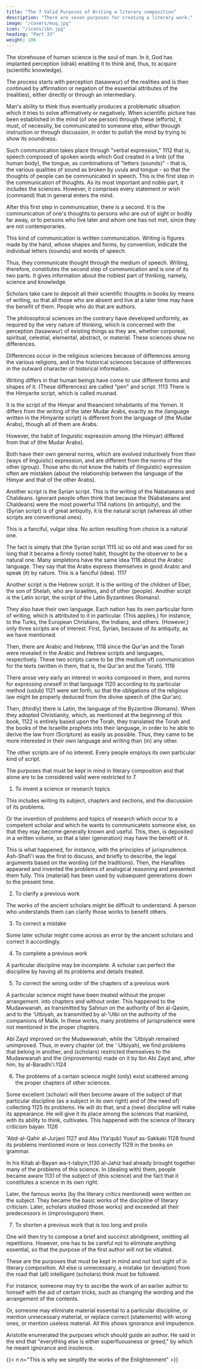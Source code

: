 ```yaml
---
title: "The 7 Valid Purposes of Writing a literary composition"
description: "There are seven purposes for creating a literary work."
image: "/covers/muq.jpg"
icon: "/icons/ibn.jpg"
heading: "Part 33"
weight: 106
---
```




The storehouse of human science is the soul of man. In it, God has implanted perception (idrak) enabling it to think and, thus, to acquire (scientific knowledge). 

The process starts with perception (tasawwur) of the realities and is then continued by affirmation or negation of the essential attributes of the (realities), either directly or through an intermediary.

Man's ability to think thus eventually produces a problematic situation which it tries to solve affirmatively or negatively. When scientific picture has been established in the mind (of one person) through these (efforts), it must, of necessity, be communicated to someone else, either through instruction or through discussion, in order to polish the mind by trying to show its soundness.

Such communication takes place through "verbal expression," 1112 that is, speech composed of spoken words which God created in a limb (of the human body), the tongue, as combinations of "letters (sounds)" - that is, the various qualities of sound as broken by uvula and tongue - so that the thoughts of people can be communicated in speech. This is the first step in the communication of thoughts. As its most important and noble part, it includes the sciences. However, it comprises every statement or wish (command) that in general enters the mind.

After this first step in communication, there is a second. It is the communication of one's thoughts to persons who are out of sight or bodily far away, or to persons who live later and whom one has not met, since they are not contemporaries.

This kind of communication is written communication. Writing is figures made by the hand, whose shapes and forms, by convention, indicate the individual letters (sounds) and words of speech.

Thus, they communicate thought through the medium of speech. Writing, therefore, constitutes the second step of communication and is one of its two parts. It gives information about the noblest part of thinking, namely, science and knowledge. 

Scholars take care to deposit all their scientific thoughts in books by means of writing, so that all those who are absent and live at a later time may have the benefit of them. People who do that are authors. 

<!-- Everywhere in the world, written works are numerous. They are handed down among all races
and in all ages. They differ as the result of differences in religious laws and
organizations and in the information available about nations and dynasties.  -->

The philosophical sciences on the contrary <!--  do not show such differences. They --> have developed uniformly, as required by the very nature of thinking, which is concerned with the perception (tasawwur) of existing things as they are, whether corporeal, spiritual, celestial, elemental, abstract, or material. These sciences show no differences. 

Differences occur in the religious sciences because of differences among the various religions, and in the historical sciences because of differences in the outward character of historical information.

Writing differs in that human beings have come to use different forms and shapes of it. (These differences) are called "pen" and script. 1113 There is the Himyarite script, which is called musnad. 

It is the script of the Himyar and theancient inhabitants of the Yemen. It differs from the writing of the later Mudar Arabs, exactly as the (language written in the Himyarite script) is different from the language of (the Mudar Arabs), though all of them are Arabs. 

However, the habit of linguistic expression among (the Himyar) differed from that of (the Mudar Arabs).

Both have their own general norms, which are evolved inductively from their (ways of linguistic) expression, and are different from the norms of the other (group). Those who do not know the habits of (linguistic) expression often are mistaken (about the relationship between the language of the Himyar and that of the other Arabs).

Another script is the Syrian script. This is the writing of the Nabataeans and Chaldeans. Ignorant people often think that because the (Nabataeans and Chaldeans) were the most powerful 1114 nations (in antiquity), and the (Syrian script) is of great antiquity, it is the natural script (whereas all other scripts are conventional ones). 

This is a fanciful, vulgar idea. No action resulting from choice is a natural one. 

The fact is simply that (the Syrian script 1115 is) so old and was used for so long that it became a firmly rooted habit, thought by the observer to be a natural one. Many simpletons have the same idea 1116 about the Arabic language. They say that the Arabs express themselves in good Arabic and speak (it) by nature. This is a fanciful (idea). 1117

Another script is the Hebrew script. It is the writing of the children of Eber, the son of Shelah, who are Israelites, and of other (people).
Another script is the Latin script, the script of the Latin Byzantines (Romans). 

They also have their own language. Each nation has its own particular form of writing, which is attributed to it in particular. (This applies,) for instance, to the Turks, the European Christians, the Indians, and others. (However,) only three scripts are of interest. First, Syrian, because of its antiquity, as we have mentioned. 

Then, there are Arabic and Hebrew, 1118 since the Qur'an and the Torah were revealed in the Arabic and Hebrew scripts and languages, respectively. These two scripts came to be (the medium of) communication for the texts (written in them, that is, the Qur'an and the Torah). 1119 

There arose very early an interest in works composed in them, and norms for expressing oneself in that language 1120 according to its particular method (uslub) 1121 were set forth, so that the obligations of the religious law might be properly deduced from the divine speech of (the Qur'an).

Then, (thirdly) there is Latin, the language of the Byzantine (Romans). When they adopted Christianity, which, as mentioned at the beginning of this book, 1122 is entirely based upon the Torah, they translated the Torah and the books of the Israelite prophets into their language, in order to he able to derive the law from (Scripture) as easily as possible. Thus, they came to be more interested in their own language and writing than (in) any other.

The other scripts are of no interest. Every people employs its own particular kind of script.

The purposes that must be kept in mind in literary composition and that alone are to be considered valid were restricted to 7. <!-- 1123 -->


1. To invent a science or research topics

This includes writing its subject, chapters and sections, and the discussion of its problems. 

Or the invention of problems and topics of research which occur to a competent scholar and which he wants to communicateto someone else, so that they may become generally known and useful. This, then, is deposited in a written volume, so that a later (generation) may have the benefit of it.

This is what happened, for instance, with the principles of jurisprudence. Ash-Shafi'i was the first to discuss, and briefly to describe, the legal arguments based on the wording (of the traditions). Then, the Hanafites appeared and invented the problems of analogical reasoning and presented them fully. This (material) has been used by subsequent generations down to the present time.

2. To clarify a previous work

The works of the ancient scholars might be difficult to understand. A person who understands them can clarify those works to benefit others.  

<!-- God may open understanding of them to him. He will then wish to communicate his (knowledge) to someone else who may perhaps have difficulties with (the same problems), so that all those who are worthy may have the benefit of (his knowledge). This is the interpretational approach to books on the
intellectual and traditional (sciences). It is a noble chapter. -->

3. To correct a mistake

Some later scholar might come across an error by the ancient scholars and correct it accordingly. 

<!--  of renowned merit and famous authority as teachers. He may
have clear proof for it, admitting of no doubt. He will then wish to communicate this
(discovery) to those after him, since it is impossible to eradicate a mistake (in the
work in question) in view of its wide dissemination in space and time, the fame of
(its) author, and the reliance people place in his learning. Therefore, he deposits this
(discovery of the mistake) in writing, so that (future) students may learn the
explanation of it. -->

4. To complete a previous work

A particular discipline may be incomplete. A <!-- , certain problems or details indicated by the division of the subject of the discipline requiring treatment. The -->
scholar can <!--  who becomes aware of the fact will want to supply these lacking problems,
in order to  -->perfect the discipline by having all its problems and details treated.<!--  and leaving no room for deficiency in it. -->

5. To correct the wrong order of the chapters of a previous work

A particular science might have been treated without the proper arrangement.  into chapters and without order.  <!-- The (scholar) who becomes aware of that (situation) will arrange and improve on the problems and put every problem in the chapter where it belongs. -->  This happened to the Mudawwanah, as transmitted by Sahnun on the authority of Ibn al-Qasim, and to the 'Utbiyah, as transmitted by al-'Utbi on the authority of the companions of Malik. In these works, many problems of jurisprudence were not mentioned in the proper chapters.

Abi Zayd improved on the Mudawwanah, while the 'Utbiyah remained unimproved. Thus, in every chapter (of. the ' Utbiyah), we find problems that belong in another, and (scholars) restricted themselves to the Mudawwanah and the (improvements) made on it by Ibn Abi Zayd and, after him, by al-Baradhi'i.1124

6. The problems of a certain science might (only) exist scattered among the proper chapters of other sciences. 

Some excellent (scholar) will then become aware of the subject of that particular discipline (as a subject in its own right) and of (the need of) collecting 1125 its problems. He will do that, and a (new) discipline will make its appearance. He will give it its place among the sciences that mankind, with its ability to think, cultivates. This happened with the science of literary criticism bayan. 1126 

'Abd-al-Qahir al-Jurjani 1127 and Abu (Ya'qub) Yusuf as-Sakkaki 1128 found its problems mentioned more or less correctly 1129 in the books on grammar.

In his Kitab al-Bayan wa-t-tabyin,1130 al-Jahiz had already brought together many of the problems of this science. In (dealing with) them, people became aware 1131 of the subject of (this science) and the fact that it constitutes a science in its own right.

Later, the famous works (by the literary critics mentioned) were written on the subject. They became the basic works of the discipline of literary criticism. Later, scholars studied (those works) and exceeded all their predecessors in (improvingupon) them.


7. To shorten a previous work that is too long and prolix

One will then try to compose a brief and succinct abridgment, omitting all repetitions. However, one has to be careful not to eliminate anything essential, so that the purpose of the first author will not be vitiated. 

These are the purposes that must be kept in mind and not lost sight of in literary composition. All else is unnecessary, a mistake (or deviation) from the road that (all) intelligent (scholars) think must be followed. 

For instance, someone may try to ascribe the work of an earlier author to himself with the aid of certain tricks, such as changing the wording and the arrangement of the contents. 

Or, someone may eliminate material essential to a particular discipline, or mention unnecessary material, or replace correct (statements) with wrong ones, or mention useless material. All this shows ignorance and impudence.

Aristotle enumerated the purposes which should guide an author. He said in the end that "everything else is either superfluousness or greed," by which he meant ignorance and insolence.<!-- 
We take refuge in God from doing what an intelligent person ought not to
do. 
 -->

{{< n n="This is why we simplify the works of the Enlightenment" >}}

